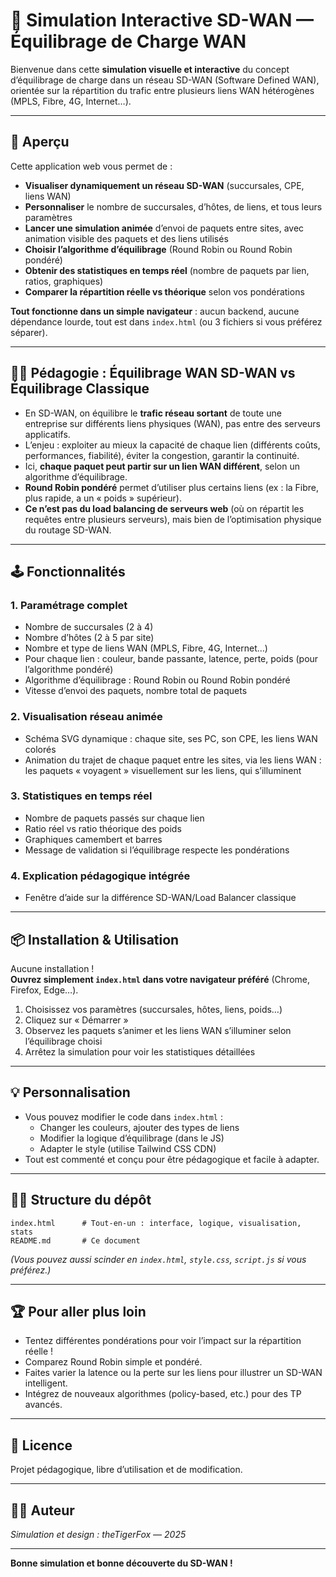 # 🎯 Simulation Interactive SD-WAN — Équilibrage de Charge WAN

Bienvenue dans cette **simulation visuelle et interactive** du concept d’équilibrage de charge dans un réseau SD-WAN (Software Defined WAN), orientée sur la répartition du trafic entre plusieurs liens WAN hétérogènes (MPLS, Fibre, 4G, Internet…).

---

## 🚀 Aperçu

Cette application web vous permet de :
- **Visualiser dynamiquement un réseau SD-WAN** (succursales, CPE, liens WAN)
- **Personnaliser** le nombre de succursales, d’hôtes, de liens, et tous leurs paramètres
- **Lancer une simulation animée** d’envoi de paquets entre sites, avec animation visible des paquets et des liens utilisés
- **Choisir l’algorithme d’équilibrage** (Round Robin ou Round Robin pondéré)
- **Obtenir des statistiques en temps réel** (nombre de paquets par lien, ratios, graphiques)
- **Comparer la répartition réelle vs théorique** selon vos pondérations

**Tout fonctionne dans un simple navigateur** : aucun backend, aucune dépendance lourde, tout est dans `index.html` (ou 3 fichiers si vous préférez séparer).

---

## 🧑‍🏫 Pédagogie : Équilibrage WAN SD-WAN vs Équilibrage Classique

- En SD-WAN, on équilibre le **trafic réseau sortant** de toute une entreprise sur différents liens physiques (WAN), pas entre des serveurs applicatifs.
- L’enjeu : exploiter au mieux la capacité de chaque lien (différents coûts, performances, fiabilité), éviter la congestion, garantir la continuité.
- Ici, **chaque paquet peut partir sur un lien WAN différent**, selon un algorithme d’équilibrage.
- **Round Robin pondéré** permet d’utiliser plus certains liens (ex : la Fibre, plus rapide, a un « poids » supérieur).
- **Ce n’est pas du load balancing de serveurs web** (où on répartit les requêtes entre plusieurs serveurs), mais bien de l’optimisation physique du routage SD-WAN.

---

## 🕹️ Fonctionnalités

### 1. **Paramétrage complet**
- Nombre de succursales (2 à 4)
- Nombre d’hôtes (2 à 5 par site)
- Nombre et type de liens WAN (MPLS, Fibre, 4G, Internet…)
- Pour chaque lien : couleur, bande passante, latence, perte, poids (pour l’algorithme pondéré)
- Algorithme d’équilibrage : Round Robin ou Round Robin pondéré
- Vitesse d’envoi des paquets, nombre total de paquets

### 2. **Visualisation réseau animée**
- Schéma SVG dynamique : chaque site, ses PC, son CPE, les liens WAN colorés
- Animation du trajet de chaque paquet entre les sites, via les liens WAN : les paquets « voyagent » visuellement sur les liens, qui s’illuminent

### 3. **Statistiques en temps réel**
- Nombre de paquets passés sur chaque lien
- Ratio réel vs ratio théorique des poids
- Graphiques camembert et barres
- Message de validation si l’équilibrage respecte les pondérations

### 4. **Explication pédagogique intégrée**
- Fenêtre d’aide sur la différence SD-WAN/Load Balancer classique

---

## 📦 Installation & Utilisation

Aucune installation !  
**Ouvrez simplement `index.html` dans votre navigateur préféré** (Chrome, Firefox, Edge…).

1. Choisissez vos paramètres (succursales, hôtes, liens, poids…)
2. Cliquez sur « Démarrer »
3. Observez les paquets s’animer et les liens WAN s’illuminer selon l’équilibrage choisi
4. Arrêtez la simulation pour voir les statistiques détaillées

---

## 💡 Personnalisation

- Vous pouvez modifier le code dans `index.html` :
    - Changer les couleurs, ajouter des types de liens
    - Modifier la logique d’équilibrage (dans le JS)
    - Adapter le style (utilise Tailwind CSS CDN)
- Tout est commenté et conçu pour être pédagogique et facile à adapter.

---

## 🧑‍💻 Structure du dépôt

```
index.html      # Tout-en-un : interface, logique, visualisation, stats
README.md       # Ce document
```
*(Vous pouvez aussi scinder en `index.html`, `style.css`, `script.js` si vous préférez.)*

---

## 🏆 Pour aller plus loin

- Tentez différentes pondérations pour voir l’impact sur la répartition réelle !
- Comparez Round Robin simple et pondéré.
- Faites varier la latence ou la perte sur les liens pour illustrer un SD-WAN intelligent.
- Intégrez de nouveaux algorithmes (policy-based, etc.) pour des TP avancés.

---

## 📝 Licence

Projet pédagogique, libre d’utilisation et de modification.

---

## 👨‍🎓 Auteur

*Simulation et design : theTigerFox — 2025*

---

**Bonne simulation et bonne découverte du SD-WAN !**